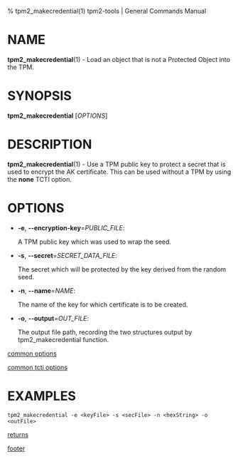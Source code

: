 % tpm2_makecredential(1) tpm2-tools | General Commands Manual

# NAME

**tpm2_makecredential**(1) - Load an object that is not a Protected Object into the
TPM.

# SYNOPSIS

**tpm2_makecredential** [*OPTIONS*]

# DESCRIPTION

**tpm2_makecredential**(1) - Use a TPM public key to protect a secret that is used
to encrypt the AK certificate.  This can be used without a TPM by using
the **none** TCTI option.

# OPTIONS

  * **-e**, **\--encryption-key**=_PUBLIC\_FILE_:

    A TPM public key which was used to wrap the seed.

  * **-s**, **\--secret**=_SECRET\_DATA\_FILE_:

    The secret which will be protected by the key derived from the random seed.

  * **-n**, **\--name**=_NAME_:

    The name of the key for which certificate is to be created.

  * **-o**, **\--output**=_OUT\_FILE_:

    The output file path, recording the two structures output by
    tpm2_makecredential function.

[common options](common/options.md)

[common tcti options](common/tcti.md)

# EXAMPLES

```
tpm2_makecredential -e <keyFile> -s <secFile> -n <hexString> -o <outFile>
```

[returns](common/returns.md)

[footer](common/footer.md)
